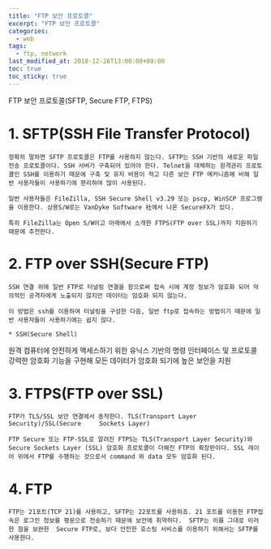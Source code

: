 ```yaml
---
title: "FTP 보안 프로토콜"
excerpt: "FTP 보안 프로토콜"
categories:
  - web
tags:
  - ftp, network
last_modified_at: 2018-12-26T13:00:00+09:00
toc: true
toc_sticky: true
---
```


FTP 보안 프로토콜(SFTP, Secure FTP, FTPS)

# 1. SFTP(SSH File Transfer Protocol)

    정확히 말하면 SFTP 프로토콜은 FTP를 사용하지 않는다. SFTP는 SSH 기반의 새로운 파일 전송 프로토콜이다. SSH 서버가 구축되어 있어야 한다. Telnet을 대체하는 원격관리 프로토콜인 SSH를 이용하기 때문에 구축 및 유지 비용이 적고 다른 보안 FTP 메커니즘에 비해 일반 사용자들이 사용하기에 편리하여 많이 사용된다.

    일반 사용자들은 FileZilla, SSH Secure Shell v3.29 또는 pscp, WinSCP 프로그램을 이용한다. 상용S/W로는 VanDyke Software 社에서 나온 SecureFX가 있다.

    특히 FileZilla는 Open S/W이고 아래에서 소개한 FTPS(FTP over SSL)까지 지원하기 때문에 추천한다.


# 2. FTP over SSH(Secure FTP)
    SSH 연결 위에 일반 FTP로 터널링 연결을 함으로써 접속 시에 계정 정보가 암호화 되어 악의적인 공격자에게 노출되지 않지만 데이터는 암호화 되지 않는다.

    이 방법은 ssh를 이용하여 터널링을 구성한 다음, 일반 ftp로 접속하는 방법이기 때문에 일반 사용자들이 사용하기에는 쉽지 않다.

    * SSH(Secure Shell)
  원격 컴퓨터에 안전하게 액세스하기 위한 유닉스 기반의 명령 인터페이스 및 프로토콜
  강력한 암호화 기능을 구현해 모든 데이터가 암호화 되기에 높은 보안을 지원

# 3. FTPS(FTP over SSL)
    FTP가 TLS/SSL 보안 연결에서 동작한다. TLS(Transport Layer Security)/SSL(Secure     Sockets Layer)

    FTP Secure 또는 FTP-SSL로 알려진 FTPS는 TLS(Transport Layer Security)와 Secure Sockets Layer (SSL) 암호화 프로토콜이 더해진 FTP의 확장판이다. SSL 레이어 위에서 FTP를 수행하는 것으로서 command 와 data 모두 암호화 된다.

# 4. FTP

    FTP는 21포트(TCP 21)를 사용하고, SFTP는 22포트를 사용하죠. 21 포트를 이용한 FTP접속은 로그인 정보를 평문으로 전송하기 때문에 보안에 취약하다.  SFTP는 이름 그대로 이러한 점을 보완한  Secure FTP로, 보다 안전한 호스팅 서비스를 이용하기 위해서는 SFTP를 사용한다.
